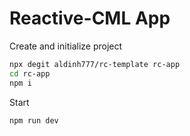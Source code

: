 # Reactive-CML App

Create and initialize project

```bash
npx degit aldinh777/rc-template rc-app
cd rc-app
npm i

```

Start
```bash
npm run dev
```